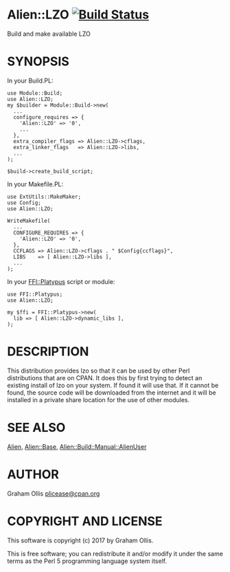 # Alien::LZO [![Build Status](https://secure.travis-ci.org/plicease/Alien-LZO.png)](http://travis-ci.org/plicease/Alien-LZO)

Build and make available LZO

# SYNOPSIS

In your Build.PL:

    use Module::Build;
    use Alien::LZO;
    my $builder = Module::Build->new(
      ...
      configure_requires => {
        'Alien::LZO' => '0',
        ...
      },
      extra_compiler_flags => Alien::LZO->cflags,
      extra_linker_flags   => Alien::LZO->libs,
      ...
    );
    
    $build->create_build_script;

In your Makefile.PL:

    use ExtUtils::MakeMaker;
    use Config;
    use Alien::LZO;
    
    WriteMakefile(
      ...
      CONFIGURE_REQUIRES => {
        'Alien::LZO' => '0',
      },
      CCFLAGS => Alien::LZO->cflags . " $Config{ccflags}",
      LIBS    => [ Alien::LZO->libs ],
      ...
    );

In your [FFI::Platypus](https://metacpan.org/pod/FFI::Platypus) script or module:

    use FFI::Platypus;
    use Alien::LZO;
    
    my $ffi = FFI::Platypus->new(
      lib => [ Alien::LZO->dynamic_libs ],
    );

# DESCRIPTION

This distribution provides lzo so that it can be used by other 
Perl distributions that are on CPAN.  It does this by first trying to 
detect an existing install of lzo on your system.  If found it 
will use that.  If it cannot be found, the source code will be downloaded
from the internet and it will be installed in a private share location
for the use of other modules.

# SEE ALSO

[Alien](https://metacpan.org/pod/Alien), [Alien::Base](https://metacpan.org/pod/Alien::Base), [Alien::Build::Manual::AlienUser](https://metacpan.org/pod/Alien::Build::Manual::AlienUser)

# AUTHOR

Graham Ollis <plicease@cpan.org>

# COPYRIGHT AND LICENSE

This software is copyright (c) 2017 by Graham Ollis.

This is free software; you can redistribute it and/or modify it under
the same terms as the Perl 5 programming language system itself.
